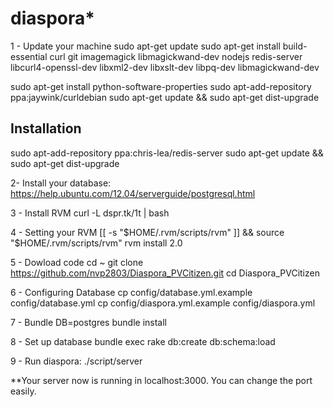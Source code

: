 # diaspora* 
1 - Update your machine
sudo apt-get update
sudo apt-get install build-essential curl git imagemagick libmagickwand-dev nodejs redis-server libcurl4-openssl-dev libxml2-dev libxslt-dev libpq-dev libmagickwand-dev

sudo apt-get install python-software-properties
sudo apt-add-repository ppa:jaywink/curldebian
sudo apt-get update && sudo apt-get dist-upgrade

## Installation
sudo apt-add-repository ppa:chris-lea/redis-server
sudo apt-get update && sudo apt-get dist-upgrade

2- Install your database: https://help.ubuntu.com/12.04/serverguide/postgresql.html

3 - Install RVM
curl -L dspr.tk/1t | bash

4 - Setting your RVM
[[ -s "$HOME/.rvm/scripts/rvm" ]] && source "$HOME/.rvm/scripts/rvm"
rvm install 2.0

5 - Dowload code
cd ~
git clone  https://github.com/nvp2803/Diaspora_PVCitizen.git
cd Diaspora_PVCitizen

6 - Configuring Database
cp config/database.yml.example config/database.yml
cp config/diaspora.yml.example config/diaspora.yml

7 - Bundle
DB=postgres  bundle install

8 - Set up database
bundle exec rake db:create db:schema:load

9 - Run diaspora:
./script/server

**Your server now is running in localhost:3000. You can change the port easily.


